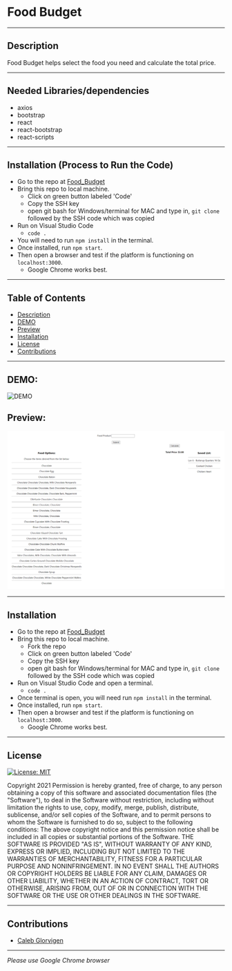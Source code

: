 # Food Budget

---
 ## Description
  Food Budget helps select the food you need and calculate the total price.

  ---
 ## Needed Libraries/dependencies
  - axios
  - bootstrap
  - react
  - react-bootstrap
  - react-scripts

  ---
## Installation (Process to Run the Code)
 - Go to the repo at [Food_Budget](https://github.com/Glorvi23/food_budget) 
 - Bring this repo to local machine. 
    - Click on green button labeled 'Code'
    - Copy the SSH key
    - open git bash for Windows/terminal for MAC and type in, `git clone` followed by the SSH code which was copied 
 - Run on Visual Studio Code
    - `code .`
 - You will need to run `npm install` in the terminal. 
 - Once installed, run `npm start`. 
 - Then open a browser and test if the platform is functioning on `localhost:3000`. 
    - Google Chrome works best.

---
  ## Table of Contents
* [Description](#Description)
* [DEMO](#DEMO)
* [Preview](#Preview)
* [Installation](#installation)
* [License](#license)
* [Contributions](#contributions)

---
## DEMO:
![DEMO](./src/assets/images/Food_Budget.gif)

## Preview: 
![Screenshot](./src/assets/images/screenshot.png)

---
## Installation
 - Go to the repo at [Food_Budget](https://github.com/Glorvi23/food_budget) 
 - Bring this repo to local machine. 
    - Fork the repo
    - Click on green button labeled 'Code'
    - Copy the SSH key
    - open git bash for Windows/terminal for MAC and type in, `git clone` followed by the SSH code which was copied 
 - Run on Visual Studio Code and open a terminal. 
    - `code .`
 - Once terminal is open, you will need run `npm install` in the terminal. 
 - Once installed, run `npm start`. 
 - Then open a browser and test if the platform is functioning on `localhost:3000`. 
    - Google Chrome works best.

---

## License  

[![License: MIT](https://img.shields.io/badge/License-MIT-yellow.svg)](https://opensource.org/licenses/MIT)

Copyright 2021
Permission is hereby granted, free of charge, to any person obtaining a copy of this software and associated documentation files (the "Software"), to deal in the Software without restriction, including without limitation the rights to use, copy, modify, merge, publish, distribute, sublicense, and/or sell copies of the Software, and to permit persons to whom the Software is furnished to do so, subject to the following conditions:
The above copyright notice and this permission notice shall be included in all copies or substantial portions of the Software.
THE SOFTWARE IS PROVIDED "AS IS", WITHOUT WARRANTY OF ANY KIND, EXPRESS OR IMPLIED, INCLUDING BUT NOT LIMITED TO THE WARRANTIES OF MERCHANTABILITY, FITNESS FOR A PARTICULAR PURPOSE AND NONINFRINGEMENT. IN NO EVENT SHALL THE AUTHORS OR COPYRIGHT HOLDERS BE LIABLE FOR ANY CLAIM, DAMAGES OR OTHER LIABILITY, WHETHER IN AN ACTION OF CONTRACT, TORT OR OTHERWISE, ARISING FROM, OUT OF OR IN CONNECTION WITH THE SOFTWARE OR THE USE OR OTHER DEALINGS IN THE SOFTWARE.

---
## Contributions
- [Caleb Glorvigen](https://github.com/Glorvi23)

---

 *Please use Google Chrome browser*
